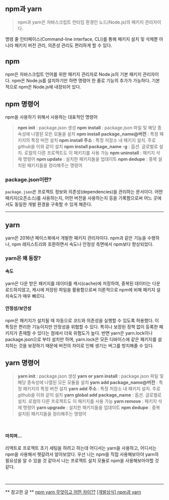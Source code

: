 <h2 id="npm과-yarn">npm과 yarn</h2>
<blockquote>
<p>npm과 yarn은 자바스크립트 런타임 환경인 노드(Node.js)의 패키지 관리자이다.</p>
</blockquote>
<p>명령 줄 인터페이스(Command-line interface, CLI)를 통해 패키지 설치 및 삭제뿐 아니라 
패키지 버전 관리, 의존성 관리도 편리하게 할 수 있다.</p>
<h2 id="npm">npm</h2>
<p>npm은 자바스크립트 언어를 위한 패키지 관리자로 Node.js의 기본 패키지 관리자이다.
npm은 Node.js를 설치하기만 하면 명령어 한 줄로 기능의 추가가 가능하다.
기본적으로 npm은 Node.js에 내장되어 있다.</p>
<h2 id="npm-명령어">npm 명령어</h2>
<p>npm을 사용하기 위해서 사용하는 대표적인 명령어</p>
<blockquote>
<p><strong>npm init</strong> : package.json 생성
<strong>npm install</strong> : package.json 파일 및 해당 종속성에 나열된 모든 모듈을 설치
<strong>npm install package_name@버전</strong> : 특정 패키지의 특정 버전 설치
<strong>npm install 주소</strong> : 특정 저장소 내 패키지 설치. 주로 github을 이와 같이 설치
<strong>npm install package_name -g</strong> : 옵션. 글로벌로 설치. 로컬의 다른 프로젝트도 이 패키지를 사용 가능
<strong>npm uninstall</strong> : 패키지 삭제 명령어
<strong>npm update</strong> : 설치한 패키지들을 업데이트
<strong>npm dedupe</strong> : 중복 설치된 패키지들을 정리해주는 명령어</p>
</blockquote>
<h3 id="packagejson이란">package.json이란?</h3>
<p><code>package.json</code>은 프로젝트 정보와 의존성(dependencies)을 관리하는 문서이다.
어떤 패키지(오픈소스)를 사용하는지, 어떤 버전을 사용하는지 등을 기록함으로써 어느 곳에서도 동일한 개발 환경을 구축할 수 있게 해준다.</p>
<hr />

<h2 id="yarn">yarn</h2>
<p>yarn은 2016년 페이스북에서 개발한 패키지 관리자이다.
npm과 같은 기능을 수행하나, npm 레지스트리와 호환하면서 속도나 안정성 측면에서 npm보다 향상되었다.</p>
<h3 id="yarn은-왜-등장">yarn은 왜 등장?</h3>
<h4 id="속도">속도</h4>
<p>yarn은 다운 받은 패키지를 데이터를 캐시(cache)에 저장하여, 중복된 데이터는 다운로드하지않고, 캐시에 저장된 파일을 활용함으로써 이론적으로 npm에 비해 패키지 설치속도가 매우 빠르다.</p>
<h4 id="안정성보안성">안정성/보안성</h4>
<p>npm은 패키지가 설치될 때 자동으로 코드와 의존성을 실행할 수 있도록 허용했다. 이 특징은 편리한 기능이지만 안정성을 위협할 수 있다. 특히나 보장된 정책 없이 등록한 패키지가 존재할 수 있다는 점에서 더욱 위험도가 높다.
반면 yarn은 yarn.lock이나 package.json으로 부터 설치만 하며, yarn.lock은 모든 디바이스에 같은 패키지를 설치하는 것을 보장하기 때문에 버전의 차이로 인해 생기는 버그를 방지해줄 수 있다.</p>
<h2 id="yarn-명령어">yarn 명령어</h2>
<blockquote>
<p><strong>yarn init</strong> : package.json 생성
<strong>yarn or yarn install</strong> : package.json 파일 및 해당 종속성에 나열된 모든 모듈을 설치
<strong>yarn add package_name@버전</strong> : 특정 패키지의 특정 버전 설치
<strong>yarn add 주소</strong> : 특정 저장소 내 패키지 설치. 주로 github을 이와 같이 설치
<strong>yarn global add package_name</strong> : 옵션. 글로벌로 설치. 로컬의 다른 프로젝트도 이 패키지를 사용 가능
<strong>yarn remove</strong> : 패키지 삭제 명령어
<strong>yarn upgrade</strong> : 설치한 패키지들을 업데이트
<strong>npm dedupe</strong> : 중복 설치된 패키지들을 정리해주는 명령어</p>
</blockquote>
<br />

<h4 id="마치며">마치며...</h4>
<p>리액트로 프로젝트 초기 세팅을 하려고 하는데 어디서는 yarn을 사용하고, 어디서는 npm을 사용해서 헷갈려서 알아보았다.
우선 나는 npm을 직접 사용해보아야 yarn의 필요성을 알 수 있을 것 같아서 나는 프로젝트 설치 모듈로 npm을 사용해보아야할 것 같다.</p>
<br />

<hr />

<p>** 참고한 글 **
<a href="https://velog.io/@jma1020/npm-yarn-%EB%AC%B4%EC%97%87%EC%9D%B4%EA%B3%A0-%EC%96%B4%EB%96%A4-%EC%B0%A8%EC%9D%B4">npm yarn 무엇이고 어떤 차이??</a>
<a href="https://velog.io/@kysung95/%EA%B0%9C%EB%B0%9C%EC%83%81%EC%8B%9D-npm%EA%B3%BC-yarn">[개발상식] npm과 yarn</a></p>